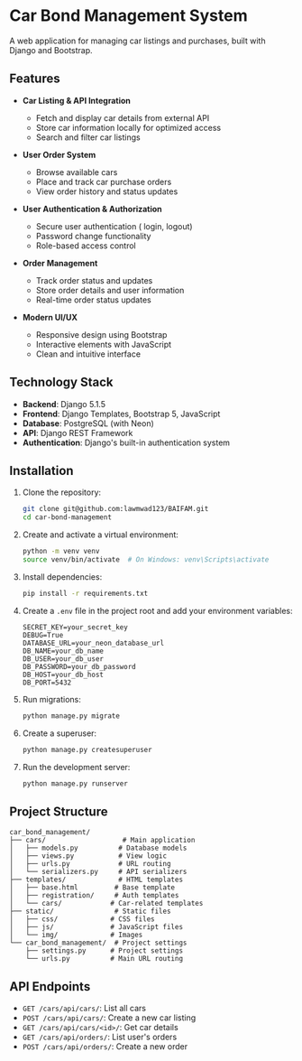 # Car Bond Management System

A web application for managing car listings and purchases, built with Django and Bootstrap.

## Features

- **Car Listing & API Integration**
  - Fetch and display car details from external API
  - Store car information locally for optimized access
  - Search and filter car listings

- **User Order System**
  - Browse available cars
  - Place and track car purchase orders
  - View order history and status updates

- **User Authentication & Authorization**
  - Secure user authentication ( login, logout)
  - Password change functionality
  - Role-based access control

- **Order Management**
  - Track order status and updates
  - Store order details and user information
  - Real-time order status updates

- **Modern UI/UX**
  - Responsive design using Bootstrap
  - Interactive elements with JavaScript
  - Clean and intuitive interface

## Technology Stack

- **Backend**: Django 5.1.5
- **Frontend**: Django Templates, Bootstrap 5, JavaScript
- **Database**: PostgreSQL (with Neon)
- **API**: Django REST Framework
- **Authentication**: Django's built-in authentication system

## Installation

1. Clone the repository:
   ```bash
   git clone git@github.com:lawmwad123/BAIFAM.git
   cd car-bond-management
   ```

2. Create and activate a virtual environment:
   ```bash
   python -m venv venv
   source venv/bin/activate  # On Windows: venv\Scripts\activate
   ```

3. Install dependencies:
   ```bash
   pip install -r requirements.txt
   ```

4. Create a `.env` file in the project root and add your environment variables:
   ```
   SECRET_KEY=your_secret_key
   DEBUG=True
   DATABASE_URL=your_neon_database_url
   DB_NAME=your_db_name
   DB_USER=your_db_user
   DB_PASSWORD=your_db_password
   DB_HOST=your_db_host
   DB_PORT=5432
   ```

5. Run migrations:
   ```bash
   python manage.py migrate
   ```

6. Create a superuser:
   ```bash
   python manage.py createsuperuser
   ```

7. Run the development server:
   ```bash
   python manage.py runserver
   ```

## Project Structure

```
car_bond_management/
├── cars/                   # Main application
│   ├── models.py          # Database models
│   ├── views.py           # View logic
│   ├── urls.py            # URL routing
│   └── serializers.py     # API serializers
├── templates/             # HTML templates
│   ├── base.html         # Base template
│   ├── registration/     # Auth templates
│   └── cars/            # Car-related templates
├── static/               # Static files
│   ├── css/             # CSS files
│   ├── js/              # JavaScript files
│   └── img/             # Images
└── car_bond_management/  # Project settings
    ├── settings.py      # Project settings
    └── urls.py          # Main URL routing
```

## API Endpoints

- `GET /cars/api/cars/`: List all cars
- `POST /cars/api/cars/`: Create a new car listing
- `GET /cars/api/cars/<id>/`: Get car details
- `GET /cars/api/orders/`: List user's orders
- `POST /cars/api/orders/`: Create a new order

